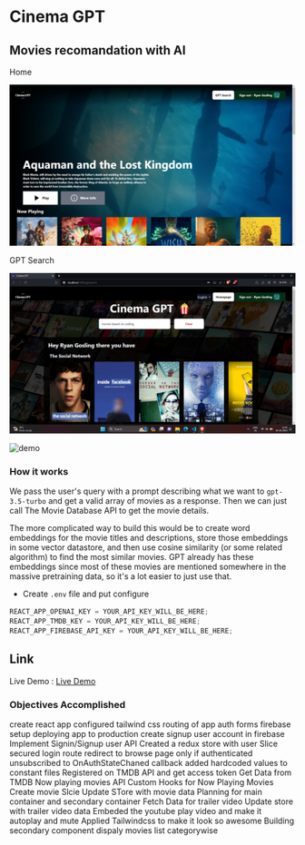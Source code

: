 # Cinema GPT

## Movies recomandation with AI

Home

![Homepage](Homepage.png)

GPT Search

![searchResults](searchResults.png)

![demo](demo.gif)

### How it works

We pass the user's query with a prompt describing what we want to `gpt-3.5-turbo` and get a valid array of movies as a response. Then we can just call The Movie Database API to get the movie details.

The more complicated way to build this would be to create word embeddings for the movie titles and descriptions, store those embeddings in some vector datastore, and then use cosine similarity (or some related algorithm) to find the most similar movies. GPT already has these embeddings since most of these movies are mentioned somewhere in the massive pretraining data, so it's a lot easier to just use that.

- Create `.env` file and put configure

```js
REACT_APP_OPENAI_KEY = YOUR_API_KEY_WILL_BE_HERE;
REACT_APP_TMDB_KEY = YOUR_API_KEY_WILL_BE_HERE;
REACT_APP_FIREBASE_API_KEY = YOUR_API_KEY_WILL_BE_HERE;
```

## Link

Live Demo : [Live Demo](https://cinema-gpt.web.app/ "Live Demo")

### Objectives Accomplished

create react app
configured tailwind css
routing of app
auth forms
firebase setup
deploying app to production
create signup user account in firebase
Implement Signin/Signup user API
Created a redux store with user Slice
secured login route
redirect to browse page only if authenticated
unsubscribed to OnAuthStateChaned callback
added hardcoded values to constant files
Registered on TMDB API and get access token
Get Data from TMDB Now playing movies API
Custom Hooks for Now Playing Movies
Create movie Slcie
Update STore with movie data
Planning for main container and secondary container
Fetch Data for trailer video
Update store with trailer video data
Embeded the youtube play video and make it autoplay and mute
Applied Tailwindcss to make it look so awesome
Building secondary component
dispaly movies list categorywise

```

```
